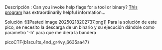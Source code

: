 Descripción :
	Can you invoke help flags for a tool or binary? [This program](https://mercury.picoctf.net/static/fc1d77192c544314efece5dd309092e3/warm) has extraordinarily helpful information...
	
Solución :![[Pasted image 20250218202737.png]]
Para la solución de este pico, se necesito la descarga de un binario y su ejecución dándole como parametro '-h' para que me diera la bandera  

picoCTF{b1scu1ts_4nd_gr4vy_6635aa47}


